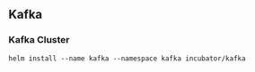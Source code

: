 ## Kafka

### Kafka Cluster

```shell script
helm install --name kafka --namespace kafka incubator/kafka
```



